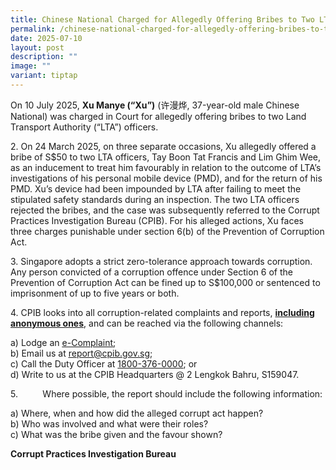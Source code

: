 ```yaml
---
title: Chinese National Charged for Allegedly Offering Bribes to Two LTA Officers
permalink: /chinese-national-charged-for-allegedly-offering-bribes-to-two-lta-officers/
date: 2025-07-10
layout: post
description: ""
image: ""
variant: tiptap
---
```

<p>On 10 July 2025, <strong>Xu Manye (“Xu”)</strong> (许漫烨, 37-year-old male
Chinese National) was charged in Court for allegedly offering bribes to
two Land Transport Authority (“LTA”) officers.</p>
<p>2. On 24 March 2025, on three separate occasions, Xu allegedly offered
a bribe of S$50 to two LTA officers, Tay Boon Tat Francis and Lim Ghim
Wee, as an inducement to treat him favourably in relation to the outcome
of LTA’s investigations of his personal mobile device (PMD), and for the
return of his PMD. Xu’s device had been impounded by LTA after failing
to meet the stipulated safety standards during an inspection. The two LTA
officers rejected the bribes, and the case was subsequently referred to
the Corrupt Practices Investigation Bureau (CPIB). For his alleged actions,
Xu faces three charges punishable under section 6(b) of the Prevention
of Corruption Act.</p>
<p>3. Singapore adopts a strict zero-tolerance approach towards corruption.
Any person convicted of a corruption offence under Section 6 of the Prevention
of Corruption Act can be fined up to S$100,000 or sentenced to imprisonment
of up to five years or both.</p>
<p>4. CPIB looks into all corruption-related complaints and reports, <strong><u>including anonymous ones</u></strong>,
and can be reached via the following channels:</p>
<p>a) Lodge an <a href="https://www.cpib.gov.sg/e-services/e-complaint-for-corrupt-conduct/" rel="noopener nofollow" target="_blank"><u>e-Complaint</u></a>;
<br>b) Email us at <a href="mailto:report@cpib.gov.sg" rel="noopener noreferrer nofollow" target="_blank"><u>report@cpib.gov.sg</u></a>;&nbsp;
<br>c) Call the Duty Officer at <a href="tel:1800-376-0000" rel="noopener noreferrer nofollow" target="_blank">1800-376-0000</a>; or
<br>d) Write to us at the CPIB Headquarters @ 2 Lengkok Bahru, S159047.</p>
<p>5.&nbsp;&nbsp;&nbsp;&nbsp;&nbsp;&nbsp;&nbsp;&nbsp;&nbsp; Where possible,
the report should include the following information:</p>
<p>a) Where, when and how did the alleged corrupt act happen?
<br>b) Who was involved and what were their roles?
<br>c) What was the bribe given and the favour shown?</p>
<p><strong>Corrupt Practices Investigation Bureau</strong>
</p>